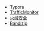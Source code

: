 - Typora
- [TrafficMonitor](https://github.com/zhongyang219/TrafficMonitor)
- [火绒安全](https://www.huorong.cn/)
- [Bandizip]()